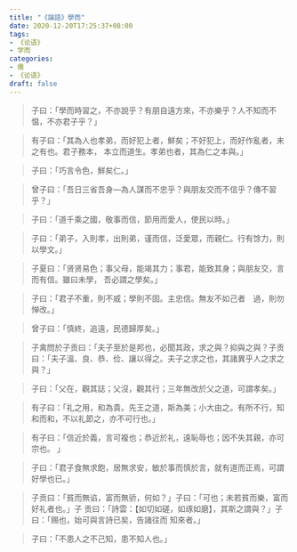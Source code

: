 ```yaml
---
title: "《論語》學而"
date: 2020-12-20T17:25:37+08:00
tags: 
- 《论语》
- 学而
categories: 
- 儒
- 《论语》
draft: false
---
```


> 子曰：「學而時習之，不亦說乎？有朋自遠方來，不亦樂乎？人不知而不愠，不亦君子乎？」



> 有子曰：「其為人也孝弟，而好犯上者，鮮矣；不好犯上，而好作亂者，未之有也。君子務本， 本立而道生。孝弟也者，其為仁之本與。」



> 子曰：「巧言令色，鮮矣仁。」





> 曾子曰：「吾日三省吾身—為人謀而不忠乎？與朋友交而不信乎？傳不習乎？」



> 子曰：「道千乘之國，敬事而信，節用而愛人，使民以時。」



> 子曰：「弟子，入則孝，出則弟，谨而信，泛愛眾，而親仁。行有馀力，則以學文。」



> 子夏曰：「贤贤易色；事父母，能竭其力；事君，能致其身；與朋友交，言而有信。雖曰未學， 吾必謂之學矣。」



> 子曰：「君子不重，則不威；學則不固。主忠信。無友不如己者　過，則勿惮改。」



> 曾子曰：「慎終，追遠，民德歸厚矣。」



> 子禽問於子贡曰：「夫子至於是邦也，必聞其政，求之與？抑與之與？子贡曰：「夫子溫、良、恭、俭、讓以得之。夫子之求之也，其諸異乎人之求之與？」



> 子曰：「父在，觀其誌；父沒，觀其行；三年無改於父之道，可謂孝矣。」



> 有子曰：「礼之用，和為貴。先王之道，斯為美；小大由之。有所不行，知和而和，不以礼節之，亦不可行也。」



> 有子曰：「信近於義，言可複也；恭近於礼，遠恥辱也；因不失其親，亦可宗也。 」



> 子曰：「君子食無求飽，居無求安，敏於事而慎於言，就有道而正焉，可謂好學也已。」



> 子贡曰：「貧而無谄，富而無骄，何如？」子曰：「可也；未若貧而樂，富而好礼者也。」子 贡曰：「詩雲：【如切如磋，如琢如磨】，其斯之謂與？」子曰：「赐也，始可與言詩已矣，告諸往而 知來者。」



> 子曰：「不患人之不己知，患不知人也。」













